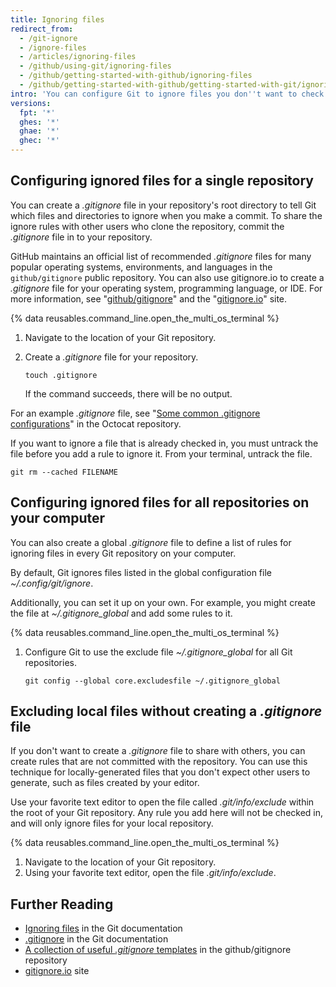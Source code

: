 ```yaml
---
title: Ignoring files
redirect_from:
  - /git-ignore
  - /ignore-files
  - /articles/ignoring-files
  - /github/using-git/ignoring-files
  - /github/getting-started-with-github/ignoring-files
  - /github/getting-started-with-github/getting-started-with-git/ignoring-files
intro: 'You can configure Git to ignore files you don''t want to check in to {% data variables.product.product_name %}.'
versions:
  fpt: '*'
  ghes: '*'
  ghae: '*'
  ghec: '*'
---
```

## Configuring ignored files for a single repository

You can create a _.gitignore_ file in your repository's root directory to tell Git which files and directories to ignore when you make a commit.
To share the ignore rules with other users who clone the repository, commit the _.gitignore_ file in to your repository.

GitHub maintains an official list of recommended _.gitignore_ files for many popular operating systems, environments, and languages in the `github/gitignore` public repository. You can also use gitignore.io to create a _.gitignore_ file for your operating system, programming language, or IDE. For more information, see "[github/gitignore](https://github.com/github/gitignore)" and the "[gitignore.io](https://www.gitignore.io/)" site.

{% data reusables.command_line.open_the_multi_os_terminal %}
1. Navigate to the location of your Git repository.
1. Create a _.gitignore_ file for your repository.

   ```shell
   touch .gitignore
   ```

   If the command succeeds, there will be no output.

For an example _.gitignore_ file, see "[Some common .gitignore configurations](https://gist.github.com/octocat/9257657)" in the Octocat repository.

If you want to ignore a file that is already checked in, you must untrack the file before you add a rule to ignore it. From your terminal, untrack the file.

```shell
git rm --cached FILENAME
```

## Configuring ignored files for all repositories on your computer

You can also create a global _.gitignore_ file to define a list of rules for ignoring files in every Git repository on your computer. 

By default, Git ignores files listed in the global configuration file _~/.config/git/ignore_.

Additionally, you can set it up on your own. For example, you might create the file at _~/.gitignore_global_ and add some rules to it.

{% data reusables.command_line.open_the_multi_os_terminal %}

1. Configure Git to use the exclude file _~/.gitignore_global_ for all Git repositories.

   ```shell
   git config --global core.excludesfile ~/.gitignore_global
   ```

## Excluding local files without creating a _.gitignore_ file

If you don't want to create a _.gitignore_ file to share with others, you can create rules that are not committed with the repository. You can use this technique for locally-generated files that you don't expect other users to generate, such as files created by your editor.

Use your favorite text editor to open the file called _.git/info/exclude_ within the root of your Git repository. Any rule you add here will not be checked in, and will only ignore files for your local repository.

{% data reusables.command_line.open_the_multi_os_terminal %}
1. Navigate to the location of your Git repository.
1. Using your favorite text editor, open the file _.git/info/exclude_.

## Further Reading

- [Ignoring files](https://git-scm.com/book/en/v2/Git-Basics-Recording-Changes-to-the-Repository#_ignoring) in the Git documentation
- [.gitignore](https://git-scm.com/docs/gitignore) in the Git documentation
- [A collection of useful _.gitignore_ templates](https://github.com/github/gitignore) in the github/gitignore repository
- [gitignore.io](https://www.gitignore.io/) site
